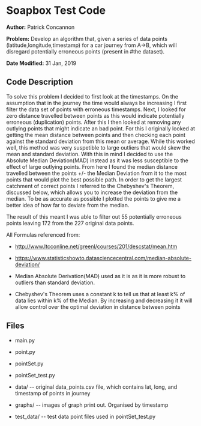 # Soapbox Test Code 


**Author:** Patrick Concannon

**Problem:** Develop an algorithm that, given a series of data
points (latitude,longitude,timestamp) for a car journey from
A->B, which will disregard potentially erroneous points
(present in #the dataset).

**Date Modified:** 31 Jan, 2019

## Code Description

To solve this problem I decided to first look at the timestamps. On the assumption that in the journey the time would always be increasing I first filter the data set of points with erroneous timestamps. Next, I looked for zero distance travelled between points as this would indicate potentially erroneous (duplication) points. After this I then looked at removing any outlying points that might indicate an bad point. For this I originally looked at getting the mean distance between points and then checking each point against the standard deviation from this mean or average. While this worked well, this method was very suspetible to large outliers that would skew the mean and standard deviation. With this in mind I decided to use the Absolute Median Deviation(MAD) instead as it was less susceptible to the effect of large outlying points.
From here I found the median distance travelled between the points +/- the Median Deviation from it to the most points that would plot the best possible path. In order to get the largest catchment of correct points I referred to the Chebyshev's Theorem, discussed below, which allows you to increase the deviation from the median. To be as accurate as possible I plotted the points to give me a better idea of how far to deviate from the median. 

The result of this meant I was able to filter out 55 potentially erroneous points leaving 172 from the 227 original data points.

All Formulas referenced from: 
-  http://www.ltcconline.net/greenl/courses/201/descstat/mean.htm
-  https://www.statisticshowto.datasciencecentral.com/median-absolute-deviation/
 
-  Median Absolute Derivation(MAD) used as it is
  as it is more robust to outliers than standard deviation.

-  Chebyshev's Theorem uses a constant k to tell us that at 
  least k%  of data lies within k%  of the Median. By increasing
  and decreasing it it will allow control over the optimal deviation
  in distance between points
  
## Files 
 - main.py
 - point.py
 - pointSet.py
 - pointSet_test.py

 - data/ -- original data_points.csv file, which contains lat, long, and timestamp of points in journey
 - graphs/ -- images of graph print out. Organised by timestamp
 - test_data/ -- test data point files used in pointSet_test.py
